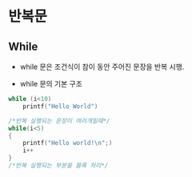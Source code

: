 # 반복문

## While

- while 문은 조건식이 참이 동안 주어진 문장을 반복 시행.

- while 문의 기본 구조

```C
while (i<10)
    printf("Hello World")

/*반복 실행되는 문장이 여러개일때*/
while(i<5)
{
    printf("Hello world!\n";)
    i++
}
/*반복 실행되는 부분을 블록 처리*/
```
